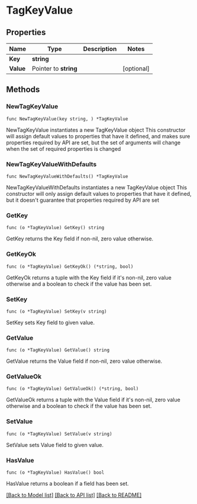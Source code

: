 # TagKeyValue

## Properties

Name | Type | Description | Notes
------------ | ------------- | ------------- | -------------
**Key** | **string** |  | 
**Value** | Pointer to **string** |  | [optional] 

## Methods

### NewTagKeyValue

`func NewTagKeyValue(key string, ) *TagKeyValue`

NewTagKeyValue instantiates a new TagKeyValue object
This constructor will assign default values to properties that have it defined,
and makes sure properties required by API are set, but the set of arguments
will change when the set of required properties is changed

### NewTagKeyValueWithDefaults

`func NewTagKeyValueWithDefaults() *TagKeyValue`

NewTagKeyValueWithDefaults instantiates a new TagKeyValue object
This constructor will only assign default values to properties that have it defined,
but it doesn't guarantee that properties required by API are set

### GetKey

`func (o *TagKeyValue) GetKey() string`

GetKey returns the Key field if non-nil, zero value otherwise.

### GetKeyOk

`func (o *TagKeyValue) GetKeyOk() (*string, bool)`

GetKeyOk returns a tuple with the Key field if it's non-nil, zero value otherwise
and a boolean to check if the value has been set.

### SetKey

`func (o *TagKeyValue) SetKey(v string)`

SetKey sets Key field to given value.


### GetValue

`func (o *TagKeyValue) GetValue() string`

GetValue returns the Value field if non-nil, zero value otherwise.

### GetValueOk

`func (o *TagKeyValue) GetValueOk() (*string, bool)`

GetValueOk returns a tuple with the Value field if it's non-nil, zero value otherwise
and a boolean to check if the value has been set.

### SetValue

`func (o *TagKeyValue) SetValue(v string)`

SetValue sets Value field to given value.

### HasValue

`func (o *TagKeyValue) HasValue() bool`

HasValue returns a boolean if a field has been set.


[[Back to Model list]](../README.md#documentation-for-models) [[Back to API list]](../README.md#documentation-for-api-endpoints) [[Back to README]](../README.md)


